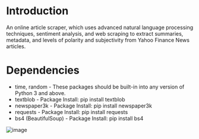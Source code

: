 # Introduction

An online article scraper, which uses advanced natural language processing techniques, sentiment analysis, and web scraping to extract summaries, metadata, and levels of polarity and subjectivity from Yahoo Finance News articles.


# Dependencies


* time, random - These packages should be built-in into any version of Python 3 and above.
* textblob - Package Install: pip install textblob
* newspaper3k - Package Install: pip install newspaper3k
* requests - Package Install: pip install requests
* bs4 (BeautifulSoup) - Package Install: pip install bs4

![image](https://github.com/johnk726/article-scraper/assets/57364895/7dd4b95e-d09d-44e9-b0c8-0715f9ad66b3)
